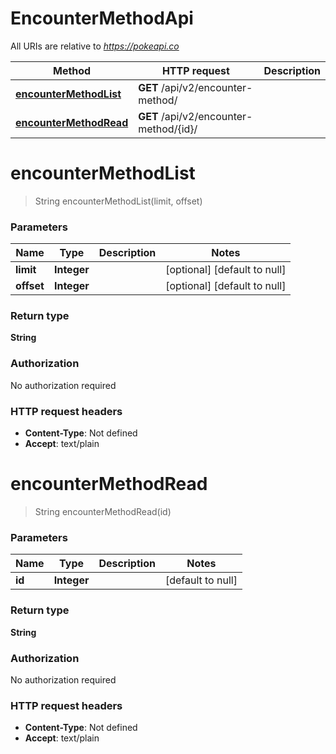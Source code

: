 # EncounterMethodApi

All URIs are relative to *https://pokeapi.co*

Method | HTTP request | Description
------------- | ------------- | -------------
[**encounterMethodList**](EncounterMethodApi.md#encounterMethodList) | **GET** /api/v2/encounter-method/ | 
[**encounterMethodRead**](EncounterMethodApi.md#encounterMethodRead) | **GET** /api/v2/encounter-method/{id}/ | 


<a name="encounterMethodList"></a>
# **encounterMethodList**
> String encounterMethodList(limit, offset)



### Parameters

Name | Type | Description  | Notes
------------- | ------------- | ------------- | -------------
 **limit** | **Integer**|  | [optional] [default to null]
 **offset** | **Integer**|  | [optional] [default to null]

### Return type

**String**

### Authorization

No authorization required

### HTTP request headers

- **Content-Type**: Not defined
- **Accept**: text/plain

<a name="encounterMethodRead"></a>
# **encounterMethodRead**
> String encounterMethodRead(id)



### Parameters

Name | Type | Description  | Notes
------------- | ------------- | ------------- | -------------
 **id** | **Integer**|  | [default to null]

### Return type

**String**

### Authorization

No authorization required

### HTTP request headers

- **Content-Type**: Not defined
- **Accept**: text/plain

